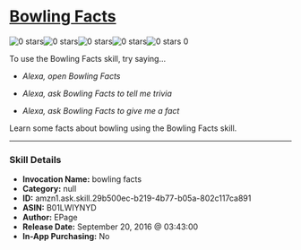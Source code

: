 # [Bowling Facts](http://alexa.amazon.com/#skills/amzn1.ask.skill.29b500ec-b219-4b77-b05a-802c117ca891)
![0 stars](../../images/ic_star_border_black_18dp_1x.png)![0 stars](../../images/ic_star_border_black_18dp_1x.png)![0 stars](../../images/ic_star_border_black_18dp_1x.png)![0 stars](../../images/ic_star_border_black_18dp_1x.png)![0 stars](../../images/ic_star_border_black_18dp_1x.png) 0

To use the Bowling Facts skill, try saying...

* *Alexa, open Bowling Facts*

* *Alexa, ask Bowling Facts to tell me trivia*

* *Alexa, ask Bowling Facts to give me a fact*

Learn some facts about bowling using the Bowling Facts skill.

***

### Skill Details

* **Invocation Name:** bowling facts
* **Category:** null
* **ID:** amzn1.ask.skill.29b500ec-b219-4b77-b05a-802c117ca891
* **ASIN:** B01LWIYNYD
* **Author:** EPage
* **Release Date:** September 20, 2016 @ 03:43:00
* **In-App Purchasing:** No

